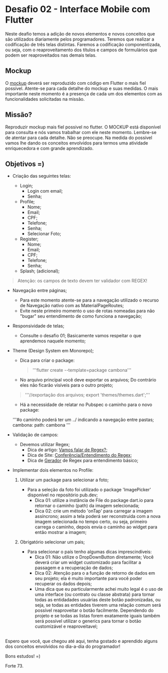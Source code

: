 # Desafio 02 - Interface Mobile com Flutter
Neste deafio temos a adição de novos elementos e novos conceitos que são utilizados diariamente pelos programadores. Teremos que realizar a codificação de três telas distintas. Faremos a codificação componentizada, ou seja, com o reaproveitamento dos títulos e campos de formulários que podem ser reaproveitados nas demais telas.

## Mockup
O [mockup](https://assets.materialup.com/uploads/e1470cb6-ecaf-46fb-9114-8d0956d58d6b/preview.png) deverá ser reproduzido com código em Flutter o mais fiel possível. Atente-se para cada detalhe do mockup e suas medidas. O mais importante neste momento é a presença de cada um dos elementos com as funcionalidades solicitadas na missão.

## Missão?
Reproduzir mockup mais fiel possivel no flutter. O MOCKUP está disponível para consulta e nós vamos trabalhar com ele neste momento. Lembre-se de atentar para cada detalhe. Não se preocupe. Na medida do possível vamos lhe dando os conceitos envolvidos para termos uma atividade enriquecedora e com grande aprendizado.

## Objetivos =)

- Criação das seguintes telas:

    - Login;
        - Login com email;
        - Senha;
    - Profile;
        - Nome;
        - Email;
        - CPF;
        - Telefone;
        - Senha;
        - Selecionar Foto;
    - Register;
        - Nome;
        - Email;
        - CPF;
        - Telefone;
        - Senha;
    - Splash; (adicional);

> Atenção: os campos de texto devem ter validador com REGEX!

- Navegação entre páginas;
    - Para este momento atente-se para a navegação utilizado o recurso de Navegação nativo com as MaterialPageRoutes; 
    - Evite neste primeiro momento o uso de rotas nomeadas para não "bugar" seu entendimento de como funciona a navegação;

- Responsividade de telas;
    - Consulte o desafio 01; Basicamente vamos respeitar o que aprendemos naquele momento;

- Theme (Design System em Monorepo);
    - Dica para criar o package:
        > '''flutter create --template=package cambona'''

    - No arquivo principal você deve exportar os arquivos; Do contrário eles não ficarão visíveis para o outro projeto;

    > '''//exportação dos arquivos;
    export 'themes/themes.dart';'''

    - Há a necessidade de relatar no Pubspec o caminho para o novo package:

    '''#o caminho poderá ter um ../ indicando a navegação entre pastas;
  cambona:
    path: cambona '''

- Validação de campos:
    - Devemos utilizar Regex;
        - Dica de artigo: [Vamos falar de Regex?](https://blog.flutterando.com.br/vamos-falar-de-regex-8a2991d71ed9);
        - Dica de Site: [Conferência/Entendimento do Regex](http://www.regexplained.co.uk/);
        - Dica de [Gerador](https://regex-generator.olafneumann.org/) de Regex para entendimento básico;


- Implementar dois elementos no Profile:
   
    1. Utilizar um package para selecionar a foto;
        - Para a seleção da foto foi utilizado o package 'ImagePicker' disponível no repositório pub.dev;
            - Dica 01: utilize a instância de File do package dart.io para retornar o caminho (path) da imagem selecionada;
            - Dica 02: crie um método 'onTap' para carregar a imagem assíncrono; assim a tela poderá ser reconstruida com a nova imagem selecionada no tempo certo, ou seja, primeiro carrega o caminho, depois envia o caminho ao widget para então mostrar a imagem;
    
    2. Obrigatório selecionar um pais;
        - Para selecionar o país tenho algumas dicas imprescindíveis:
            - Dica 01: Não utilize o DropDownButton diretamente; Você deverá criar um widget customizado para facilitar a passagem e a recuperação de dados;
            - Dica 02: Atenção para o a função de retorno de dados em seu projeto; ela é muito importante para você poder recuperar os dados depois;
            - Uma dica que eu particularmente achei muito legal é o uso de uma interface (ou contrato ou classe abstrata) para tornar todas as entidadades usuárias deste botão padronizadas, ou seja, se todas as entidades tiverem uma relação comum será possível reaproveitar o botão facilmente. Dependendo do projeto e se todas as listas forem exatamente iguais também será possível utilizar o generics para tornar o botão customizável e reaproveitavel;


##

Espero que você, que chegou até aqui, tenha gostado e aprendido alguns dos conceitos envolvidos no dia-a-dia do programador!

Bons estudos! =)

Forte 73.